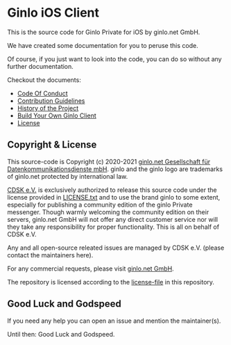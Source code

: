 # Ginlo iOS Client

This is the source code for Ginlo Private for iOS by ginlo.net GmbH.

We have created some documentation for you to peruse this code.

Of course, if you just want to look into the code, you can do so without any further documentation.

Checkout the documents:

- [Code Of Conduct](CODE_OF_CONDUCT.md)
- [Contribution Guidelines](CONTRIBUTING.md)
- [History of the Project](HISTORY.md)
- [Build Your Own Ginlo Client](HOWTO.md)
- [License](LICENSE.txt)

## Copyright & License
This source-code is Copyright (c) 2020-2021 [ginlo.net Gesellschaft für Datenkommunikationsdienste mbH](https://ginlo.net/). ginlo and the ginlo logo are trademarks of ginlo.net protected by international law.

[CDSK e.V.](https://cdsk.eu/) is exclusively authorized to release this source code under the license provided in [LICENSE.txt](LICENSE.txt) and to use the brand ginlo to some extent, especially for publishing a community edition of the ginlo Private messenger. Though warmly welcoming the community edition on their servers, ginlo.net GmbH will not offer any direct customer service nor will they take any responsibility for proper functionality. This is all on behalf of CDSK e.V.

Any and all open-source releated issues are managed by CDSK e.V. (please contact the maintainers here).

For any commercial requests, please visit [ginlo.net GmbH](https://ginlo.net).

The repository is licensed according to the [license-file](LICENSE.txt) in this repository.

## Good Luck and Godspeed

If you need any help you can open an issue and mention the maintainer(s).

Until then: Good Luck and Godspeed.

